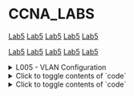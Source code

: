 # CCNA_LABS

[Lab5](../Labs/first)
[Lab5](/Labs/first)
[Lab5](./Labs/first)
[Lab5](CCNA_LABS/Labs/first)
[Lab5](/CCNA_LABS/Labs/first)

[Lab5](/faee32/CCNA_LABS/blob/main/Labs/first)
[Lab5](faee32/CCNA_LABS/blob/main/Labs/first)
[Lab5](https://github.com/faee32/CCNA_LABS/blob/main/Labs/first)
[Lab5](../Labs/first)
[Lab5](../Labs/first)




<details>
<summary>L005 - VLAN Configuration</summary>
[Lab5](../Labs/first)
</details>

<details>
<summary>Click to toggle contents of `code`</summary>
[lab1](test/test5)
</details>
<details>
<summary>Click to toggle contents of `code`</summary>
[lab1](test/test5)
</details>
